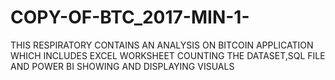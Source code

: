 # COPY-OF-BTC_2017-MIN-1-
THIS RESPIRATORY CONTAINS AN ANALYSIS ON BITCOIN APPLICATION WHICH INCLUDES EXCEL WORKSHEET COUNTING THE DATASET,SQL FILE AND POWER BI SHOWING AND DISPLAYING VISUALS
